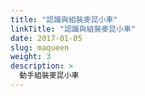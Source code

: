 ```yaml
---
title: "認識與組裝麥昆小車"
linkTitle: "認識與組裝麥昆小車"
date: 2017-01-05
slug: maqueen
weight: 3
description: >
  動手組裝麥昆小車
---
```

